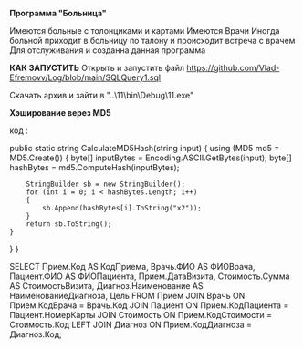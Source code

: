 __Программа "Больница"__

Имеются больные с толонциками и картами
Имеются Врачи
Иногда больной приходит в больницу по талону и происходит встреча с врачем 
Для отслуживания и созданна данная программа

__КАК ЗАПУСТИТЬ__
Открыть и запустить файл https://github.com/Vlad-Efremovv/Log/blob/main/SQLQuery1.sql

Скачать архив и зайти в "..\11\bin\Debug\11.exe"

__Хэширование верез MD5__

код :

public static string CalculateMD5Hash(string input)
{
    using (MD5 md5 = MD5.Create())
    {
        byte[] inputBytes = Encoding.ASCII.GetBytes(input);
        byte[] hashBytes = md5.ComputeHash(inputBytes);

        StringBuilder sb = new StringBuilder();
        for (int i = 0; i < hashBytes.Length; i++)
        {
            sb.Append(hashBytes[i].ToString("x2"));
        }
        return sb.ToString();
    }
}
}

SELECT 
    Прием.Код AS КодПриема,
    Врачь.ФИО AS ФИОВрача,
    Пациент.ФИО AS ФИОПациента,
    Прием.ДатаВизита,
    Стоимость.Сумма AS СтоимостьВизита,
    Диагноз.Наименование AS НаименованиеДиагноза,
    Цель
FROM 
    Прием
JOIN 
    Врачь ON Прием.КодВрача = Врачь.Код
JOIN 
    Пациент ON Прием.КодПациента = Пациент.НомерКарты
JOIN 
    Стоимость ON Прием.КодСтоимости = Стоимость.Код
LEFT JOIN 
    Диагноз ON Прием.КодДиагноза = Диагноз.Код;

